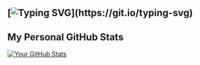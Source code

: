 ## [![Typing SVG](https://readme-typing-svg.demolab.com?font=Terminess&size=18&pause=2000&width=435&lines=currently%3A+pretending+my+code+is+a+feature...;currently%3A+teaching+malware+to+play+nice...;currently%3A+obfuscating+my+life+choices...;currently%3A+telling+AV+it%E2%80%99s+a+false+positive...;currently%3A+bypassing+my+sleep+schedule...)](https://git.io/typing-svg)


## My Personal GitHub Stats

[![Your GitHub Stats](https://github-readme-stats.vercel.app/api?username=0xjrx&show_icons=true&theme=dracula)](https://github.com/anuraghazra/github-readme-stats) 
